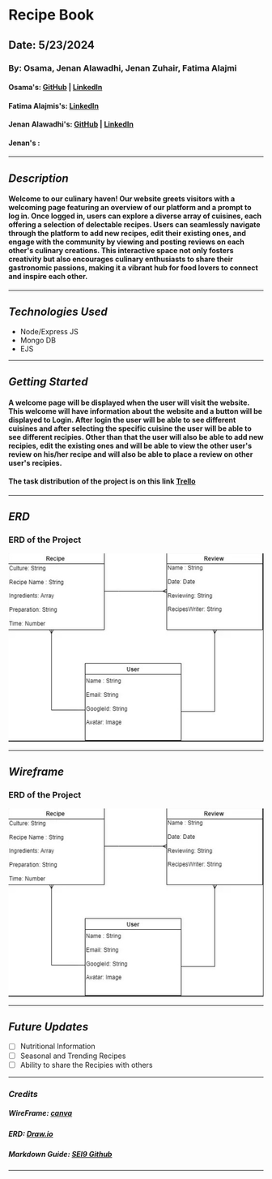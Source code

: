 # Recipe Book
## Date: 5/23/2024

### By: Osama, Jenan Alawadhi, Jenan Zuhair, Fatima Alajmi

#### Osama's:  [GitHub](https://github.com/OsamaMohammad61) | [LinkedIn](https://www.linkedin.com/in/osama-mohammad-59baa3265/)
#### Fatima Alajmis's:  [LinkedIn](https://www.linkedin.com/in/fatema-alajmi-0338b0290?utm_source=share&utm_campaign=share_via&utm_content=profile&utm_medium=ios_app)
#### Jenan Alawadhi's: [GitHub](https://github.com/jenanalawadhi1) | [LinkedIn](http://www.linkedin.com/in/jenan-alawadhi)
#### Jenan's :
***

## ***Description***
#### Welcome to our culinary haven! Our website greets visitors with a welcoming page featuring an overview of our platform and a prompt to log in. Once logged in, users can explore a diverse array of cuisines, each offering a selection of delectable recipes. Users can seamlessly navigate through the platform to add new recipes, edit their existing ones, and engage with the community by viewing and posting reviews on each other's culinary creations. This interactive space not only fosters creativity but also encourages culinary enthusiasts to share their gastronomic passions, making it a vibrant hub for food lovers to connect and inspire each other.
***

## ***Technologies Used***
* Node/Express JS
* Mongo DB
* EJS

***

## ***Getting Started***

#### A welcome page will be displayed when the user will visit the website. This welcome will have information about the website and a button will be displayed to Login. After login the user will be able to see different cuisines and after selecting the specific cuisine the user will be able to  see different recipies. Other than that the user will also be able to add new recipies, edit the existing ones and will be able to view the other user's review on his/her recipe and will also be able to place a review on other user's recipies. 

#### The task distribution of the project is on this link  [Trello](https://trello.com/b/Vp4fNtpg/recipe-book-gp)
***

## ***ERD***

### ERD of the Project
![display](./ERD.jpeg)


***
## ***Wireframe***

### ERD of the Project
![display](./ERD.jpeg)

***
## ***Future Updates***

- [ ] Nutritional Information
- [ ] Seasonal and Trending Recipes
- [ ] Ability to share the Recipies with others

***

### ***Credits***

##### WireFrame: [canva ](https://www.canva.com/)

##### ERD: [Draw.io](https://app.diagrams.net/)

##### Markdown Guide: [SEI9 Github](https://github.com/SEI-09-Bahrain/u1_hw_markdown)

***